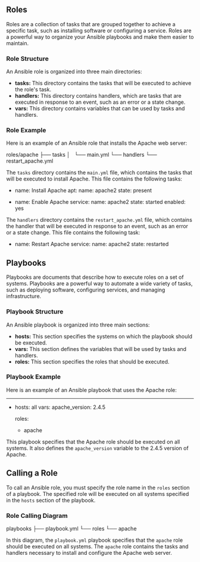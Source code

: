 
## Roles

Roles are a collection of tasks that are grouped together to achieve a specific task, such as installing software or configuring a service. Roles are a powerful way to organize your Ansible playbooks and make them easier to maintain.

### Role Structure

An Ansible role is organized into three main directories:

* **tasks:** This directory contains the tasks that will be executed to achieve the role's task.
* **handlers:** This directory contains handlers, which are tasks that are executed in response to an event, such as an error or a state change.
* **vars:** This directory contains variables that can be used by tasks and handlers.

### Role Example

Here is an example of an Ansible role that installs the Apache web server:


roles/apache
├── tasks
│   └── main.yml
└── handlers
    └── restart_apache.yml


The `tasks` directory contains the `main.yml` file, which contains the tasks that will be executed to install Apache. This file contains the following tasks:


- name: Install Apache
  apt:
    name: apache2
    state: present

- name: Enable Apache
  service:
    name: apache2
    state: started
    enabled: yes


The `handlers` directory contains the `restart_apache.yml` file, which contains the handler that will be executed in response to an event, such as an error or a state change. This file contains the following task:


- name: Restart Apache
  service:
    name: apache2
    state: restarted


## Playbooks

Playbooks are documents that describe how to execute roles on a set of systems. Playbooks are a powerful way to automate a wide variety of tasks, such as deploying software, configuring services, and managing infrastructure.

### Playbook Structure

An Ansible playbook is organized into three main sections:

* **hosts:** This section specifies the systems on which the playbook should be executed.
* **vars:** This section defines the variables that will be used by tasks and handlers.
* **roles:** This section specifies the roles that should be executed.

### Playbook Example

Here is an example of an Ansible playbook that uses the Apache role:


---
- hosts: all
  vars:
    apache_version: 2.4.5

  roles:
    - apache


This playbook specifies that the Apache role should be executed on all systems. It also defines the `apache_version` variable to the 2.4.5 version of Apache.

## Calling a Role

To call an Ansible role, you must specify the role name in the `roles` section of a playbook. The specified role will be executed on all systems specified in the `hosts` section of the playbook.

### Role Calling Diagram


playbooks
├── playbook.yml
└── roles
    └── apache


In this diagram, the `playbook.yml` playbook specifies that the `apache` role should be executed on all systems. The `apache` role contains the tasks and handlers necessary to install and configure the Apache web server.
